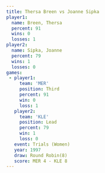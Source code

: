 ```yaml
---
title: Thersa Breen vs Joanne Sipka
player1:             
  name: Breen, Thersa
  percent: 91        
  wins: 0            
  losses: 1          
player2:             
  name: Sipka, Joanne
  percent: 79        
  wins: 1            
  losses: 0          
games:
 - player1:         
     team: 'MER'    
     position: Third
     percent: 91    
     win: 0         
     loss: 1        
   player2:        
     team: 'KLE'   
     position: Lead
     percent: 79   
     win: 1        
     loss: 0       
   event: Trials (Women)
   year: 1997           
   draw: Round Robin(8) 
   score: MER 4 - KLE 8 
---
```

